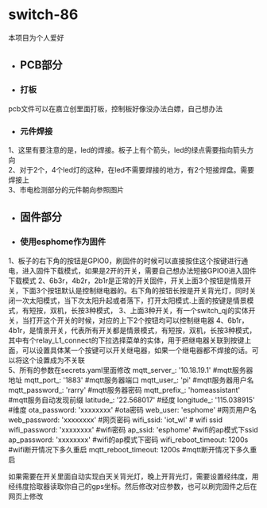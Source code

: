 # switch-86

本项目为个人爱好  

+   ## PCB部分
 
*  ###  打板  
pcb文件可以在嘉立创里面打板，控制板好像没办法白嫖，自己想办法   
*  ###  元件焊接  
1、这里有要注意的是，led的焊接。板子上有个箭头，led的绿点需要指向箭头方向  
2、对于2个，4个led灯的这种，在led不需要焊接的地方，有2个短接焊盘。需要焊接上  
3、市电检测部分的元件朝向参照图片


+   ## 固件部分  

*  ###  使用esphome作为固件
1、板子的右下角的按钮是GPIO0，刷固件的时候可以直接按住这个按键进行通电，进入固件下载模式，如果是2开的开关，需要自己想办法短接GPIO0进入固件下载模式
2、6b3r，4b2r，2b1r是正常的开关固件，开关上面3个按钮是情景开关，下面3个按钮默认是控制继电器的。右下角的按钮长按是开关背光灯，同时关闭一次太阳模式，当下次太阳升起或者落下，打开太阳模式.上面的按键是情景模式，有短按，双机，长按3种模式，
3、上面3种开关，有一个switch_qj的实体开关，当打开这个开关的时候，对应的上下2个按钮均可以控制继电器
4、6b1r，4b1r，是情景开关，代表所有开关都是情景模式，有短按，双机，长按3种模式， 其中有个relay_L1_connect的下拉选择菜单的实体，用于把继电器关联到按键上面，可以设置具体某一个按键可以开关继电器，如果一个继电器都不焊接的话。可以将这个设置成为不关联   
5、所有的参数在secrets.yaml里面修改
mqtt_server_: '10.18.19.1'  #mqtt服务器地址
mqtt_port_: '1883'  #mqtt服务器端口
mqtt_user_: 'pi'  #mqtt服务器用户名
mqtt_password_: 'rarry'  #mqtt服务器密码
mqtt_prefix_: 'homeassistant'     #mqtt服务自动发现前缀
latitude_: '22.568017'  #经度
longitude_: '115.038915'  #维度
ota_password: 'xxxxxxxx'  #ota密码
web_user: 'esphome'  #网页用户名
web_password: 'xxxxxxxx'  #网页密码
wifi_ssid: 'iot_wl'  # wifi   ssid
wifi_password: 'xxxxxxxx'  #wifi密码
ap_ssid: 'esphome'   #wifi的ap模式下ssid
ap_password: 'xxxxxxxx'  #wifi的ap模式下密码
wifi_reboot_timeout: 1200s  #wifi断开情况下多久重启
mqtt_reboot_timeout: 1200s  #mqtt断开情况下多久重启

如果需要在开关里面自动实现白天关背光灯，晚上开背光灯，需要设置经纬度，用经纬度拾取器读取你自己的gps坐标。然后修改对应参数，也可以刷完固件之后在网页上修改

